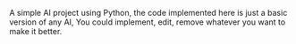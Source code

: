 A simple AI project using Python, the code implemented here is just a basic version of any AI, You could implement, edit, remove whatever you want to make it better.
